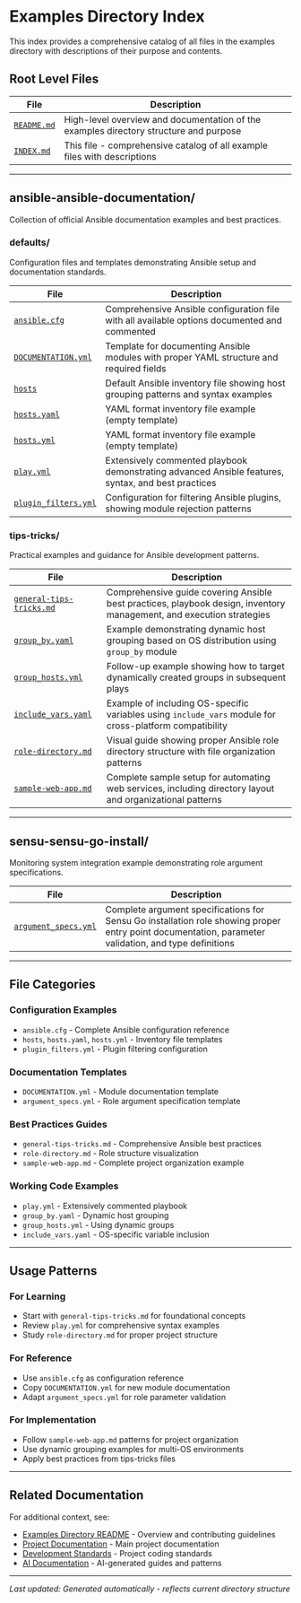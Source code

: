 # Examples Directory Index

This index provides a comprehensive catalog of all files in the examples directory with descriptions of their purpose and contents.

## Root Level Files

| File                       | Description                                                                           |
| -------------------------- | ------------------------------------------------------------------------------------- |
| [`README.md`](./README.md) | High-level overview and documentation of the examples directory structure and purpose |
| [`INDEX.md`](./INDEX.md)   | This file - comprehensive catalog of all example files with descriptions              |

---

## ansible-ansible-documentation/

Collection of official Ansible documentation examples and best practices.

### defaults/

Configuration files and templates demonstrating Ansible setup and documentation standards.

| File                                                                                | Description                                                                                        |
| ----------------------------------------------------------------------------------- | -------------------------------------------------------------------------------------------------- |
| [`ansible.cfg`](./ansible-ansible-documentation/defaults/ansible.cfg)               | Comprehensive Ansible configuration file with all available options documented and commented       |
| [`DOCUMENTATION.yml`](./ansible-ansible-documentation/defaults/DOCUMENTATION.yml)   | Template for documenting Ansible modules with proper YAML structure and required fields            |
| [`hosts`](./ansible-ansible-documentation/defaults/hosts)                           | Default Ansible inventory file showing host grouping patterns and syntax examples                  |
| [`hosts.yaml`](./ansible-ansible-documentation/defaults/hosts.yaml)                 | YAML format inventory file example (empty template)                                                |
| [`hosts.yml`](./ansible-ansible-documentation/defaults/hosts.yml)                   | YAML format inventory file example (empty template)                                                |
| [`play.yml`](./ansible-ansible-documentation/defaults/play.yml)                     | Extensively commented playbook demonstrating advanced Ansible features, syntax, and best practices |
| [`plugin_filters.yml`](./ansible-ansible-documentation/defaults/plugin_filters.yml) | Configuration for filtering Ansible plugins, showing module rejection patterns                     |

### tips-tricks/

Practical examples and guidance for Ansible development patterns.

| File                                                                                           | Description                                                                                                          |
| ---------------------------------------------------------------------------------------------- | -------------------------------------------------------------------------------------------------------------------- |
| [`general-tips-tricks.md`](./ansible-ansible-documentation/tips-tricks/general-tips-tricks.md) | Comprehensive guide covering Ansible best practices, playbook design, inventory management, and execution strategies |
| [`group_by.yaml`](./ansible-ansible-documentation/tips-tricks/group_by.yaml)                   | Example demonstrating dynamic host grouping based on OS distribution using `group_by` module                         |
| [`group_hosts.yml`](./ansible-ansible-documentation/tips-tricks/group_hosts.yml)               | Follow-up example showing how to target dynamically created groups in subsequent plays                               |
| [`include_vars.yaml`](./ansible-ansible-documentation/tips-tricks/include_vars.yaml)           | Example of including OS-specific variables using `include_vars` module for cross-platform compatibility              |
| [`role-directory.md`](./ansible-ansible-documentation/tips-tricks/role-directory.md)           | Visual guide showing proper Ansible role directory structure with file organization patterns                         |
| [`sample-web-app.md`](./ansible-ansible-documentation/tips-tricks/sample-web-app.md)           | Complete sample setup for automating web services, including directory layout and organizational patterns            |

---

## sensu-sensu-go-install/

Monitoring system integration example demonstrating role argument specifications.

| File                                                                | Description                                                                                                                                          |
| ------------------------------------------------------------------- | ---------------------------------------------------------------------------------------------------------------------------------------------------- |
| [`argument_specs.yml`](./sensu-sensu-go-install/argument_specs.yml) | Complete argument specifications for Sensu Go installation role showing proper entry point documentation, parameter validation, and type definitions |

---

## File Categories

### Configuration Examples

- `ansible.cfg` - Complete Ansible configuration reference
- `hosts`, `hosts.yaml`, `hosts.yml` - Inventory file templates
- `plugin_filters.yml` - Plugin filtering configuration

### Documentation Templates

- `DOCUMENTATION.yml` - Module documentation template
- `argument_specs.yml` - Role argument specification template

### Best Practices Guides

- `general-tips-tricks.md` - Comprehensive Ansible best practices
- `role-directory.md` - Role structure visualization
- `sample-web-app.md` - Complete project organization example

### Working Code Examples

- `play.yml` - Extensively commented playbook
- `group_by.yaml` - Dynamic host grouping
- `group_hosts.yml` - Using dynamic groups
- `include_vars.yaml` - OS-specific variable inclusion

---

## Usage Patterns

### For Learning

- Start with `general-tips-tricks.md` for foundational concepts
- Review `play.yml` for comprehensive syntax examples
- Study `role-directory.md` for proper project structure

### For Reference

- Use `ansible.cfg` as configuration reference
- Copy `DOCUMENTATION.yml` for new module documentation
- Adapt `argument_specs.yml` for role parameter validation

### For Implementation

- Follow `sample-web-app.md` patterns for project organization
- Use dynamic grouping examples for multi-OS environments
- Apply best practices from tips-tricks files

---

## Related Documentation

For additional context, see:

- [Examples Directory README](./README.md) - Overview and contributing guidelines
- [Project Documentation](../docs/README.md) - Main project documentation
- [Development Standards](../docs/standards/) - Project coding standards
- [AI Documentation](../docs/ai_docs/) - AI-generated guides and patterns

---

_Last updated: Generated automatically - reflects current directory structure_
